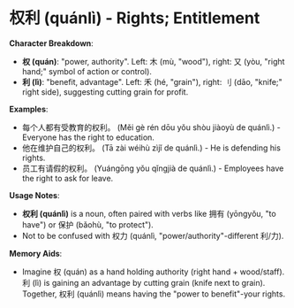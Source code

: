# **权利 (quánlì) - Rights; Entitlement**

**Character Breakdown**:  
- **权 (quán)**: "power, authority". Left: 木 (mù, "wood"), right: 又 (yòu, "right hand;" symbol of action or control).  
- **利 (lì)**: "benefit, advantage". Left: 禾 (hé, "grain"), right: 刂 (dāo, "knife;" right side), suggesting cutting grain for profit.

**Examples**:  
- 每个人都有受教育的权利。 (Měi gè rén dōu yǒu shòu jiàoyù de quánlì.) - Everyone has the right to education.  
- 他在维护自己的权利。 (Tā zài wéihù zìjǐ de quánlì.) - He is defending his rights.  
- 员工有请假的权利。 (Yuángōng yǒu qǐngjià de quánlì.) - Employees have the right to ask for leave.

**Usage Notes**:  
- **权利 (quánlì)** is a noun, often paired with verbs like 拥有 (yōngyǒu, "to have") or 保护 (bǎohù, "to protect").  
- Not to be confused with 权力 (quánlì, "power/authority"-different 利/力).

**Memory Aids**:  
- Imagine 权 (quán) as a hand holding authority (right hand + wood/staff). 利 (lì) is gaining an advantage by cutting grain (knife next to grain). Together, 权利 (quánlì) means having the "power to benefit"-your rights.